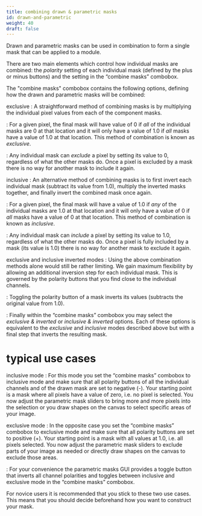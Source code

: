 ```yaml
---
title: combining drawn & parametric masks
id: drawn-and-parametric
weight: 40
draft: false
---
```


Drawn and parametric masks can be used in combination to form a single mask that can be applied to a module.

There are two main elements which control how individual masks are combined: the _polarity_ setting of each individual mask (defined by the plus or minus buttons) and the setting in the “combine masks” combobox.

The "combine masks" combobox contains the following options, defining how the drawn and parametric masks will be combined:

exclusive
: A straightforward method of combining masks is by multiplying the individual pixel values from each of the component masks. 

: For a given pixel, the final mask will have value of 0 if _all_ of the individual masks are 0 at that location and it will only have a value of 1.0 if _all_ masks have a value of 1.0 at that location. This method of combination is known as _exclusive_. 

: Any individual mask can _exclude_ a pixel by setting its value to 0, regardless of what the other masks do. Once a pixel is excluded by a mask there is no way for another mask to include it again.

inclusive
: An alternative method of combining masks is to first invert each individual mask (subtract its value from 1.0), multiply the inverted masks together, and finally invert the combined mask once again. 

: For a given pixel, the final mask will have a value of 1.0 if _any_ of the individual masks are 1.0 at that location and it will only have a value of 0 if _all_ masks have a value of 0 at that location. This method of combination is known as _inclusive_. 

: Any individual mask can _include_ a pixel by setting its value to 1.0, regardless of what the other masks do. Once a pixel is fully included by a mask (its value is 1.0) there is no way for another mask to exclude it again.

exclusive and inclusive inverted modes
: Using the above combination methods alone would still be rather limiting. We gain maximum flexibility by allowing an additional inversion step for each individual mask. This is governed by the polarity buttons that you find close to the individual channels. 

: Toggling the polarity button of a mask inverts its values (subtracts the original value from 1.0).

: Finally within the “combine masks” combobox you may select the _exclusive & inverted_ or _inclusive & inverted_ options. Each of these options is equivalent to the _exclusive_ and _inclusive_ modes described above but with a final step that inverts the resulting mask.

# typical use cases

inclusive mode
: For this mode you set the “combine masks” combobox to inclusive mode and make sure that all polarity buttons of all the individual channels and of the drawn mask are set to negative (-). Your starting point is a mask where all pixels have a value of zero, i.e. no pixel is selected. You now adjust the parametric mask sliders to bring more and more pixels into the selection or you draw shapes on the canvas to select specific areas of your image.

exclusive mode
: In the opposite case you set the “combine masks” combobox to exclusive mode and make sure that all polarity buttons are set to positive (+). Your starting point is a mask with all values at 1.0, i.e. all pixels selected. You now adjust the parametric mask sliders to exclude parts of your image as needed or directly draw shapes on the canvas to exclude those areas.

: For your convenience the parametric masks GUI provides a toggle button that inverts all channel polarities and toggles between inclusive and exclusive mode in the “combine masks” combobox.

For novice users it is recommended that you stick to these two use cases. This means that you should decide beforehand how you want to construct your mask.
